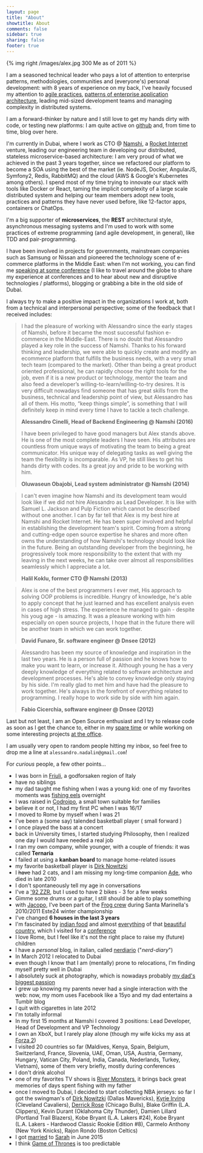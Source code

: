 ```yaml
---
layout: page
title: "About"
showtitle: About
comments: false
sidebar: true
sharing: false
footer: true
---
```


{% img right /images/alex.jpg 300 Me as of 2011 %}

I am a seasoned technical leader who pays a lot of attention
to enterprise patterns, methodologies, communities and (everyone's)
personal development: with 8 years of experience on my back, I've
heavily focused my attention to [agile practices](http://agilemanifesto.org/),
[patterns of enterprise application architecture](http://www.martinfowler.com/books/eaa.html),
leading mid-sized development teams and managing complexity in distributed systems.

I am a forward-thinker by nature and I still love to get my hands dirty with code, or testing new platforms: I am quite active on [github](https://github.com/odino) and, from time to time,
blog over here.

I'm currently in Dubai, where I work as CTO @ [Namshi](http://namshi.com), a [Rocket Internet](http://www.rocket-internet.de) venture, leading our engineering team in developing our distributed, stateless microservice-based architecture: I am very proud of what we achieved in the past 3 years together, since we refactored our platform to become a SOA using the best of the market (ie. NodeJS, Docker, AngularJS, Symfony2, Redis, RabbitMQ) and the cloud (AWS & Google's Kubernetes among others).
I spend most of my time trying to innovate our stack with tools like Docker or React, taming the implicit complexity of a large scale distributed system and helping our team members adopt new tools, practices and patterns they have never used before, like 12-factor apps, containers or ChatOps.

I'm a big supporter of **microservices**, the **REST** architectural style, asynchronous messaging systems and I'm used to work with some practices of extreme programming (and agile development, in general), like TDD and pair-programming.

I have been involved in projects for governments, mainstream companies
such as Samsung or Nissan and pioneered the technology scene of
e-commerce platforms in the Middle East: when I'm not working, you
can find me [speaking at some conference](/conferences/) (I like to travel around the
globe to share my experience at conferences and to hear about new and
disruptive technologies / platforms), blogging or grabbing a bite
in the old side of Dubai.

I always try to make a positive impact in the organizations I
work at, both from a technical and interpersonal perspective;
some of the feedback that I received includes:


> I had the pleasure of working with Alessandro since the early stages of Namshi,
> before it became the most successful fashion e-commerce in the Middle-East.
> There is no doubt that Alessandro played a key role in the success of Namshi.
> Thanks to his forward thinking and leadership, we were able to quickly create
> and modify an ecommerce platform that fulfills the business needs, with a very
>  small tech team (compared to the market). Other than being a great product
> oriented professional, he can rapidly choose the right tools for the job,
> even if it is a new product or technology, mentor the team and also feed a
> developer’s willing-to-learn/willing-to-try desires.
> It is very difficult nowadays find someone that has great skills from the
> business, technical and leadership point of view, but Alessandro has all of
> them. His motto, “keep things simple”, is something that I will definitely
> keep in mind every time I have to tackle a tech challenge.
>
> **Alessandro Cinelli, Head of Backend Engineering @ Namshi (2016)**
>
> I have been privileged to have good managers but Alex stands above.
> He is one of the most complete leaders I have seen. His attributes
> are countless from unique ways of motivating the team to being a
> great communicator. His unique way of delegating tasks as well
> giving the team the flexibility is incomparable. As VP, he still
> likes to get his hands dirty with codes. Its a great joy and pride
> to be working with him.
>
> **Oluwaseun Obajobi, Lead system administrator @ Namshi (2014)**

> I can't even imagine how Namshi and its development team would look
> like if we did not hire Alessandro as Lead Developer.
> It is like with Samuel L. Jackson and Pulp Fiction which cannot
> be described without one another. I can by far tell that Alex is
> my best hire at Namshi and Rocket Internet. He has been super
> involved and helpful in establishing the development team's spirit.
> Coming from a strong and cutting-edge open source expertise he shares
> and more often owns the understanding of how Namshi's technology
> should look like in the future. Being an outstanding developer from
> the beginning, he progressively took more responsibility to the extent
> that with my leaving in the next weeks, he can take over almost all
> responsibilities seamlessly which I appreciate a lot.
>
> **Halil Koklu, former CTO @ Namshi (2013)**

> Alex is one of the best programmers I ever met, His approach to solving
> OOP problems is incredible. Hungry of knowledge, he's able to apply
> concept that he just learned and has excellent analysis even in cases
> of high stress.
> The experience he managed to gain - despite his youg age - is amazing.
> It was a pleasure working with him especially on open source projects,
> I hope that in  the future there will be another team in which we can work
> together.
>
> **David Funaro, Sr. software engineer @ Dnsee (2012)**

> Alessandro has been my source of knowledge and inspiration in the last
> two years. He is a person full of passion and he knows how to make you
> want to learn, or increase it.
> Although young he has a very deeply knowledge of everything related
> to software architecture and development processes. He's able to convey
> knowledge only staying by his side.
> I'm really glad to met him and have had the pleasure to work together.
> He's always in the forefront of everything related to programming.
> I really hope to work side by side with him again.
>
> **Fabio Cicerchia, software engineer @ Dnsee (2012)**

Last but not least, I am an Open Source enthusiast and I try to
release code as soon as I get the chance to, either in my
[spare time](https://github.com/odino) or while working on
some interesting projects [at the office](https://github.com/namshi).

I am usually very open to random people hitting my inbox, so feel
free to drop me a line at `alessandro.nadalin@gmail.com`!

For *curious* people, a few other points...

* I was born in
[Friuli](http://maps.google.com/maps?q=san+vito+al+tagliamento&hl=en&ll=45.912944,12.854004&spn=4.448731,10.821533&sll=41.89052,12.494249&sspn=0.594988,1.352692&vpsrc=6&hnear=San+Vito+al+Tagliamento+Pordenone,+Friuli-Venezia+Giulia,+Italy&t=m&z=7),
a godforsaken region of Italy
* have no siblings
* my dad taught me fishing when I was a young kid: one of my favorites moments was [fishing eels](http://www.chicagoreader.com/imager/eel/b/original/7916914/ea87/Key_Ingredient_1966.jpg) overnight
* I was raised in [Codroipo](http://en.wikipedia.org/wiki/Codroipo),
a small town suitable for families
* believe it or not, I had my first PC when I was 16/17
* I moved to Rome by myself when I was 21
* I've been a (some say) talended basketball player ( small forward )
* I once played the bass at a concert
* back in University times, I started studying Philosophy, then I realized one day
I would have needed a real job
* I ran my own company, while younger, with a couple of friends: it was called
**Ternaria**
* I failed at using a **kanban board** to manage home-related issues
* my favorite basketball player is [Dirk Nowitzki](http://en.wikipedia.org/wiki/Dirk_Nowitzki)
* I ~~have~~ had 2 cats, and I am missing my long-time companion
[Ade](http://www.odino.org/201/il-buio-nell-anima), who died in late 2010
* I don't spontaneously tell my age in conversations
* I've a ['92 ZZR](http://a4.sphotos.ak.fbcdn.net/hphotos-ak-snc3/15331_1230037001690_1552073836_615791_859041_n.jpg), but I used to have 2 bikes - 3 for a few weeks
* Gimme some drums or a guitar, I still should be able to play something
* with [Jacopo](http://www.agiledevelopment.it/), I've been part of the
[Frog crew](http://a1.sphotos.ak.fbcdn.net/hphotos-ak-snc6/179422_1744393780288_1552073836_1746666_5292395_n.jpg) during Santa Marinella's 2010/2011 Este24 winter championship
* I've changed **6 houses in the last 3 years**
* I'm fascinated by [indian food](http://a8.sphotos.ak.fbcdn.net/hphotos-ak-snc7/390052_2597546188565_1552073836_2665338_114963098_n.jpg) and almost
[everything](http://a3.sphotos.ak.fbcdn.net/hphotos-ak-snc7/319666_2596714327769_1552073836_2664926_1543548191_n.jpg)
of that [beautiful country](http://www.flickr.com/photos/alessandrolombardi/6438543299/in/set-72157628237175419),
which I visited for a [conference](http://2011.osidays.com/speakers)
* I love Rome, but I feel like it's not the right place to raise my (future) children
* I have a *personal* blog, in italian, called [nerdiario](http://www.nerdiario.it) ("*nerd-diary*")
* In March 2012 I relocated to Dubai
* even though I know that I am (mentally) prone to relocations, I'm finding myself pretty well in Dubai
* I absolutely suck at photography, which is nowadays probably [my dad's biggest passion](http://www.flickr.com/people/franconadalin59/)
* I grew up knowing my parents never had a single interaction with the web: now, my mom uses Facebook like a 15yo and my dad entertains a Tumblr blog
* I quit with cigarettes in late 2012
* I'm totally informal
* In my first 15 months at Namshi I covered 3 positions: Lead Developer, Head of Development and VP Technology
* I own an XboX, but I rarely play alone (though my wife kicks my ass at [Forza 2](https://en.wikipedia.org/wiki/Forza_Motorsport_2))
* I visited 20 countries so far (Maldives, Kenya, Spain, Belgium, Switzerland, France, Slovenia, UAE, Oman, USA, Austria, Germany, Hungary, Vatican City, Poland, India, Canada, Nederlands, Turkey, Vietnam), some of them very briefly, mostly during conferences
* I don't drink alcohol
* one of my favorites TV shows is [River Monsters](http://en.wikipedia.org/wiki/River_Monsters), it brings back great memories of days spent fishing with my father
* once I moved to Dubai, I decided to start collecting NBA jerseys: so far I got the swingman's of [Dirk Nowitzki](http://en.wikipedia.org/wiki/Dirk_Nowitzki) (Dallas Mavericks), [Kyrie Irving](http://en.wikipedia.org/wiki/Kyrie_Irving) (Cleveland Cavaliers), [Derrick Rose](http://en.wikipedia.org/wiki/Derrick_Rose) (Chicago Bulls), Blake Griffin (L.A. Clippers), Kevin Durant (Oklahoma City Thunder), Damien Lillard (Portland Trail Blazers), Kobe Bryant (L.A. Lakers #24), Kobe Bryant (L.A. Lakers - Hardwood Classic Rookie Edition #8), Carmelo Anthony (New York Knicks), Rajon Rondo (Boston Celtics)
* I got [married](/married) to [Sarah](https://www.facebook.com/sarah.mujeeb) in June 2015
* I think [Game of Thrones](https://en.wikipedia.org/wiki/Game_of_Thrones) is too predictable
